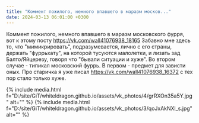 ```yaml
---
title: "Коммент пожилого, немного впавшего в маразм москов..."
date: 2024-03-13 06:01:00 +0300
---
```


Коммент пожилого, немного впавшего в маразм московского фурря, вот к этому посту https://vk.com/wall41076938_18165
Забавно мне здесь то, что "мимикрировать", подразумевается, лично с его страны, держать "фуррьхату", на которой тусуются малолетки, и лизать зад Балто/Яйцерезу, говоря что "бывали ситуации и хуже".
Во втором случае - типикал московский фуррь. В первом - предмет для зависти оных.
Про старичка я уже писал https://vk.com/wall41076938_16372 с тех пор стало только хуже.


{% include media.html f="D:/site/GiT/whiteldragon.github.io/assets/vk_photos/4/grRXOn35a5Y.jpg" alt="" %}
{% include media.html f="D:/site/GiT/whiteldragon.github.io/assets/vk_photos/3/qoJxAkNXl_s.jpg" alt="" %}
